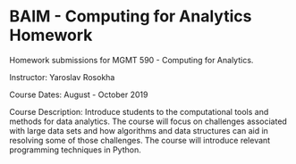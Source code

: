 # BAIM - Computing for Analytics Homework
Homework submissions for MGMT 590 - Computing for Analytics.

Instructor: Yaroslav Rosokha

Course Dates: August - October 2019

Course Description: Introduce students to the computational tools and methods for data analytics. The course will focus on challenges associated with large data sets and how algorithms and data structures can aid in resolving some of those challenges. The course will introduce relevant programming techniques in Python.
